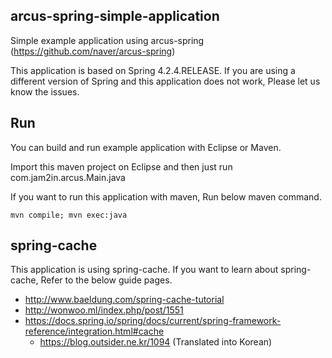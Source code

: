 ## arcus-spring-simple-application

Simple example application using arcus-spring (https://github.com/naver/arcus-spring)

This application is based on Spring 4.2.4.RELEASE. If you are using a different version of Spring and this application does not work, Please let us know the issues.  


## Run

You can build and run example application with Eclipse or Maven.

Import this maven project on Eclipse and then just run com.jam2in.arcus.Main.java

If you want to run this application with maven, Run below maven command.

```
mvn compile; mvn exec:java 
```

## spring-cache

This application is using spring-cache. If you want to learn about spring-cache, Refer to the below guide pages.

- http://www.baeldung.com/spring-cache-tutorial
- http://wonwoo.ml/index.php/post/1551
- https://docs.spring.io/spring/docs/current/spring-framework-reference/integration.html#cache
  - https://blog.outsider.ne.kr/1094 (Translated into Korean)
